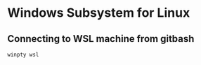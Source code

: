 # Windows Subsystem for Linux  

## Connecting to WSL machine from gitbash   
```bash
winpty wsl
```
